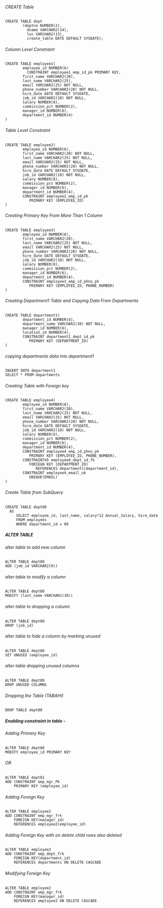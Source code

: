 ###### CREATE Table

```
CREATE TABLE dept
        (deptno NUMBER(2),
          dname VARCHAR2(14),
          loc VARCHAR2(13),
          create_table DATE DEFAULT SYSDATE);
```
###### Column Level Constraint
```
CREATE TABLE employee1(
        employee_id NUMBER(6)
          CONSTRAINT employee1_emp_id_pk PRIMARY KEY,
        first_name VARCHAR2(20),
        last_name VARCHAR2(25),
        email VARCHAR2(25) NOT NULL,
        phone_number VARCHAR2(20) NOT NULL,
        hire_date DATE DEFAULT SYSDATE,
        job_id VARCHAR2(10) NOT NULL,
        salary NUMBER(8),
        commission_pct NUMBER(2),
        manager_id NUMBER(6),
        department_id NUMBER(4)
)
```

###### Table Level Constraint
```
CREATE TABLE employee2(
        employee_id NUMBER(6),
        first_name VARCHAR2(20) NOT NULL,
        last_name VARCHAR2(25) NOT NULL,
        email VARCHAR2(25) NOT NULL,
        phone_number VARCHAR2(20) NOT NULL,
        hire_date DATE DEFAULT SYSDATE,
        job_id VARCHAR2(10) NOT NULL,
        salary NUMBER(8),
        commission_pct NUMBER(2),
        manager_id NUMBER(6),
        department_id NUMBER(4),
        CONSTRAINT employee2_emp_id_pk
           PRIMARY KEY (EMPLOYEE_ID)
)
```

###### Creating Primary Key From More Than 1 Column
```
CREATE TABLE employee3(
        employee_id NUMBER(6),
        first_name VARCHAR2(20),
        last_name VARCHAR2(25) NOT NULL,
        email VARCHAR2(25) NOT NULL,
        phone_number VARCHAR2(20) NOT NULL,
        hire_date DATE DEFAULT SYSDATE,
        job_id VARCHAR2(10) NOT NULL,
        salary NUMBER(8),
        commission_pct NUMBER(2),
        manager_id NUMBER(6),
        department_id NUMBER(4),
        CONSTRAINT employee3_emp_id_phno_pk
           PRIMARY KEY (EMPLOYEE_ID, PHONE_NUMBER)
)
```

###### Creating Department1 Table and Copying Data From Departments
```
CREATE TABLE department1(
        department_id NUMBER(4),
        department_name VARCHAR2(30) NOT NULL,
        manager_id NUMBER(6),
        location_id NUMBER(4),
        CONSTRAINT department1_dept_id_pk
           PRIMARY KEY (DEPARTMENT_ID)
)
```
###### copying departments data into department1
```
INSERT INTO department1
SELECT * FROM departments
```

###### Creating Table with Foreign key
```
CREATE TABLE employee4(
        employee_id NUMBER(6),
        first_name VARCHAR2(20),
        last_name VARCHAR2(25) NOT NULL,
        email VARCHAR2(25) NOT NULL,
        phone_number VARCHAR2(20) NOT NULL,
        hire_date DATE DEFAULT SYSDATE,
        job_id VARCHAR2(10) NOT NULL,
        salary NUMBER(8),
        commission_pct NUMBER(2),
        manager_id NUMBER(6),
        department_id NUMBER(4),
        CONSTRAINT employee4_emp_id_phno_pk
           PRIMARY KEY (EMPLOYEE_ID, PHONE_NUMBER),
        CONSTRAINT45 employee4_dept_id_fk
           FORIEGN KEY (DEPARTMENT_ID)
              REFERENCES department1(department_id),
        CONSTRAINT employee4_email_uk
           UNIQUE(EMAIL)
)
```


###### Create Table from SubQuery
```
CREATE TABLE dept80
  AS
     SELECT employee_id, last_name, salary*12 Annual_Salary, hire_date
     FROM employees
     WHERE department_id = 80
```

##### ALTER TABLE

###### alter table to add new column
```
ALTER TABLE dept80
ADD (job_id VARCHAR2(9))
```

###### alter table to modify a column
```
ALTER TABLE dept80
MODIFY (last_name VARCHAR2(30))
```

###### alter table to dropping a column
```
ALTER TABLE dept80
DROP (job_id)
```

###### alter table to hide a column by marking unused
```
ALTER TABLE dept80
SET UNUSED (employee_id)
```

###### alter table dropping unused columns
```
ALTER TABLE dept80
DROP UNUSED COLUMNS
```

###### Dropping the Table (TABAHI)
```
DROP TABLE dept80
```

##### Enabling constraint in table - 

###### Adding Primary Key
```
ALTER TABLE dept80
MODIFY employee_id PRIMARY KEY
```

###### OR
```
ALTER TABLE dept81
ADD CONSTRAINT emp_mgr_Pk
    PRIMARY KEY (employee_id)
```

###### Adding Foreign Key
```
ALTER TABLE employee2
ADD CONSTRAINT emp_mgr_frk
    FOREIGN KEY(manager_id)
    REFERENCES employee2(employee_id)
```

###### Adding Foreign Key with on delete child rows also deleted
```
ALTER TABLE employee2
ADD CONSTRAINT emp_dept_frk
    FOREIGN KEY(department_id)
    REFERENCES departments ON DELETE CASCADE
```

###### Modifying Foreign Key
```
ALTER TABLE employee2
ADD CONSTRAINT emp_mgr_frk
    FOREIGN KEY(manager_id)
    REFERENCES employee2 ON DELETE CASCADE
```
